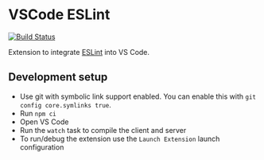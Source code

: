 # VSCode ESLint

[![Build Status](https://travis-ci.org/Microsoft/vscode-eslint.svg?branch=master)](https://travis-ci.org/Microsoft/vscode-eslint)

Extension to integrate [ESLint](http://eslint.org/) into VS Code.

## Development setup
- Use git with symbolic link support enabled. You can enable this with `git config core.symlinks true`.
- Run `npm ci`
- Open VS Code
- Run the `watch` task to compile the client and server
- To run/debug the extension use the `Launch Extension` launch configuration
